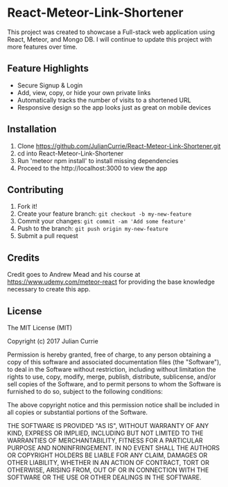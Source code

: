 # React-Meteor-Link-Shortener

This project was created to showcase a Full-stack web application using React, Meteor, and Mongo DB. I will continue to update this project with more features over time.

## Feature Highlights
- Secure Signup & Login
- Add, view, copy, or hide your own private links
- Automatically tracks the number of visits to a shortened URL
- Responsive design so the app looks just as great on mobile devices

## Installation

1. Clone https://github.com/JulianCurrie/React-Meteor-Link-Shortener.git
2. cd into React-Meteor-Link-Shortener
3. Run 'meteor npm install' to install missing dependencies
4. Proceed to the http://localhost:3000 to view the app


## Contributing

1. Fork it!
2. Create your feature branch: `git checkout -b my-new-feature`
3. Commit your changes: `git commit -am 'Add some feature'`
4. Push to the branch: `git push origin my-new-feature`
5. Submit a pull request

## Credits

Credit goes to Andrew Mead and his course at https://www.udemy.com/meteor-react for providing the base knowledge necessary to create this app.

## License

The MIT License (MIT)

Copyright (c) 2017 Julian Currie

Permission is hereby granted, free of charge, to any person obtaining a copy
of this software and associated documentation files (the "Software"), to deal
in the Software without restriction, including without limitation the rights
to use, copy, modify, merge, publish, distribute, sublicense, and/or sell
copies of the Software, and to permit persons to whom the Software is
furnished to do so, subject to the following conditions:

The above copyright notice and this permission notice shall be included in all
copies or substantial portions of the Software.

THE SOFTWARE IS PROVIDED "AS IS", WITHOUT WARRANTY OF ANY KIND, EXPRESS OR
IMPLIED, INCLUDING BUT NOT LIMITED TO THE WARRANTIES OF MERCHANTABILITY,
FITNESS FOR A PARTICULAR PURPOSE AND NONINFRINGEMENT. IN NO EVENT SHALL THE
AUTHORS OR COPYRIGHT HOLDERS BE LIABLE FOR ANY CLAIM, DAMAGES OR OTHER
LIABILITY, WHETHER IN AN ACTION OF CONTRACT, TORT OR OTHERWISE, ARISING FROM,
OUT OF OR IN CONNECTION WITH THE SOFTWARE OR THE USE OR OTHER DEALINGS IN THE
SOFTWARE.
